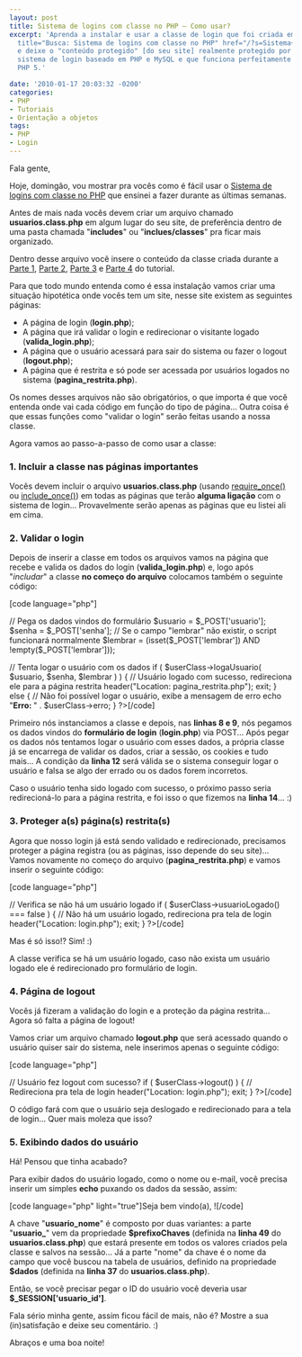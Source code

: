 ```yaml
---
layout: post
title: Sistema de logins com classe no PHP – Como usar?
excerpt: 'Aprenda a instalar e usar a classe de login que foi criada em várias <a
  title="Busca: Sistema de logins com classe no PHP" href="/?s=Sistema+de+logins+com+classe+no+PHP">partes</a>
  e deixe o "conteúdo protegido" [do seu site] realmente protegido por traz de um
  sistema de login baseado em PHP e MySQL e que funciona perfeitamente em PHP 4 e
  PHP 5.'

date: '2010-01-17 20:03:32 -0200'
categories:
- PHP
- Tutoriais
- Orientação a objetos
tags:
- PHP
- Login
---
```

<p>Fala gente,</p>
<p>Hoje, domingão, vou mostrar pra vocês como é fácil usar o <a title="Busca: Sistema de logins com classe no PHP" href="/?s=Sistema+de+logins+com+classe+no+PHP">Sistema de logins com classe no PHP</a> que ensinei a fazer durante as últimas semanas.</p>
<p>Antes de mais nada vocês devem criar um arquivo chamado <strong>usuarios.class.php</strong> em algum lugar do seu site, de preferência dentro de uma pasta chamada "<strong>includes</strong>" ou "<strong>inclues/classes</strong>" pra ficar mais organizado.</p>
<p>Dentro desse arquivo você insere o conteúdo da classe criada durante a <a title="Criando um sistema de logins com classe no PHP – Parte 1" href="/criando-um-sistema-de-logins-com-classe-no-php-parte-1" target="_blank">Parte 1</a>, <a title="Criando um sistema de logins com classe no PHP – Parte 2" href="/criando-um-sistema-de-logins-com-classe-no-php-parte-2" target="_blank">Parte 2</a>, <a title="Criando um sistema de logins com classe no PHP – Parte 3" href="/criando-um-sistema-de-logins-com-classe-no-php-parte-3" target="_blank">Parte 3</a> e <a title="Criando um sistema de logins com classe no PHP – Parte 4" href="/criando-um-sistema-de-logins-com-classe-no-php-parte-4" target="_blank">Parte 4</a> do tutorial.</p>
<p>Para que todo mundo entenda como é essa instalação vamos criar uma situação hipotética onde vocês tem um site, nesse site existem as seguintes páginas:</p>
<ul>
<li>A página de login (<strong>login.php</strong>);</li>
<li>A página que irá validar o login e redirecionar o visitante logado (<strong>valida_login.php</strong>);</li>
<li>A página que o usuário acessará para sair do sistema ou fazer o logout (<strong>logout.php</strong>);</li>
<li>A página que é restrita e só pode ser acessada por usuários logados no sistema (<strong>pagina_restrita.php</strong>).</li>
</ul>
<p>Os nomes desses arquivos não são obrigatórios, o que importa é que você entenda onde vai cada código em função do tipo de página... Outra coisa é que essas funções como "validar o login" serão feitas usando a nossa classe.</p>
<p>Agora vamos ao passo-a-passo de como usar a classe:</p>
<h3>1. Incluir a classe nas páginas importantes</h3>
<p>Vocês devem incluir o arquivo <strong>usuarios.class.php</strong> (usando <a href="http://br.php.net/manual/pt_BR/function.require-once.php" target="_blank">require_once()</a> ou <a href="http://br.php.net/manual/pt_BR/function.include-once.php" target="_blank">include_once()</a>) em todas as páginas que terão <strong>alguma ligação</strong> com o sistema de login... Provavelmente serão apenas as páginas que eu listei ali em cima.</p>
<h3>2. Validar o login</h3>
<p>Depois de inserir a classe em todos os arquivos vamos na página que recebe e valida os dados do login (<strong>valida_login.php</strong>) e, logo após "<em>includar</em>" a classe <strong>no começo do arquivo</strong> colocamos também o seguinte código:</p>
<p>[code language="php"]<?php
// Inclui o arquivo com a classe de login
require_once("includes/classes/usuarios.class.php");
// Instancia a classe
$userClass = new Usuario();</p>
<p>// Pega os dados vindos do formulário
$usuario = $_POST['usuario'];
$senha = $_POST['senha'];
// Se o campo "lembrar" não existir, o script funcionará normalmente
$lembrar = (isset($_POST['lembrar']) AND !empty($_POST['lembrar']));</p>
<p>// Tenta logar o usuário com os dados
if ( $userClass->logaUsuario( $usuario, $senha, $lembrar ) ) {
	// Usuário logado com sucesso, redireciona ele para a página restrita
	header("Location: pagina_restrita.php");
	exit;
} else {
	// Não foi possível logar o usuário, exibe a mensagem de erro
	echo "<strong>Erro: </strong>" . $userClass->erro;
}
?>[/code]</p>
<p>Primeiro nós instanciamos a classe e depois, nas <strong>linhas 8 e 9</strong>, nós pegamos os dados vindos do <strong>formulário de login</strong> (<strong>login.php</strong>) via POST... Após pegar os dados nós tentamos logar o usuário com esses dados, a própria classe já se encarrega de validar os dados, criar a sessão, os cookies e tudo mais... A condição da <strong>linha 12</strong> será válida se o sistema conseguir logar o usuário e falsa se algo der errado ou os dados forem incorretos.</p>
<p>Caso o usuário tenha sido logado com sucesso, o próximo passo seria redirecioná-lo para a página restrita, e foi isso o que fizemos na <strong>linha 14</strong>... :)</p>
<h3>3. Proteger a(s) página(s) restrita(s)</h3>
<p>Agora que nosso login já está sendo validado e redirecionado, precisamos proteger a página registra (ou as páginas, isso depende do seu site)... Vamos novamente no começo do arquivo (<strong>pagina_restrita.php</strong>) e vamos inserir o seguinte código:</p>
<p>[code language="php"]<?php
// Inclui o arquivo com a classe de login
require_once("includes/classes/usuarios.class.php");
// Instancia a classe
$userClass = new Usuario();</p>
<p>// Verifica se não há um usuário logado
if ( $userClass->usuarioLogado() === false ) {
	// Não há um usuário logado, redireciona pra tela de login
	header("Location: login.php");
	exit;
}
?>[/code]</p>
<p>Mas é só isso!? Sim! :)</p>
<p>A classe verifica se há um usuário logado, caso não exista um usuário logado ele é redirecionado pro formulário de login.</p>
<h3>4. Página de logout</h3>
<p>Vocês já fizeram a validação do login e a proteção da página restrita... Agora só falta a página de logout!</p>
<p>Vamos criar um arquivo chamado <strong>logout.php</strong> que será acessado quando o usuário quiser sair do sistema, nele inserimos apenas o seguinte código:</p>
<p>[code language="php"]<?php
// Inclui o arquivo com a classe de login
require_once("includes/classes/usuarios.class.php");
// Instancia a classe
$userClass = new Usuario();</p>
<p>// Usuário fez logout com sucesso?
if ( $userClass->logout() ) {
	// Redireciona pra tela de login
	header("Location: login.php");
	exit;
}
?>[/code]</p>
<p>O código fará com que o usuário seja deslogado e redirecionado para a tela de login... Quer mais moleza que isso?</p>
<h3>5. Exibindo dados do usuário</h3>
<p>Há! Pensou que tinha acabado?</p>
<p>Para exibir dados do usuário logado, como o nome ou e-mail, você precisa inserir um simples <strong>echo</strong> puxando os dados da sessão, assim:</p>
<p>[code language="php" light="true"]Seja bem vindo(a), <?php echo $_SESSION['usuario_nome']; ?>![/code]</p>
<p>A chave "<strong>usuario_nome</strong>" é composto por duas variantes: a parte "<strong>usuario_</strong>" vem da propriedade <strong>$prefixoChaves</strong> (definida na <strong>linha 49</strong> do <strong>usuarios.class.php</strong>) que estará presente em todos os valores criados pela classe e salvos na sessão... Já a parte "nome" da chave é o nome da campo que você buscou na tabela de usuários, definido na propriedade <strong>$dados</strong> (definida na <strong>linha 37</strong> do <strong>usuarios.class.php</strong>).</p>
<p>Então, se você precisar pegar o ID do usuário você deveria usar <strong>$_SESSION['usuario_id']</strong>.</p>
<p>Fala sério minha gente, assim ficou fácil de mais, não é? Mostre a sua (in)satisfação e deixe seu comentário. :)</p>
<p>Abraços e uma boa noite!</p>
